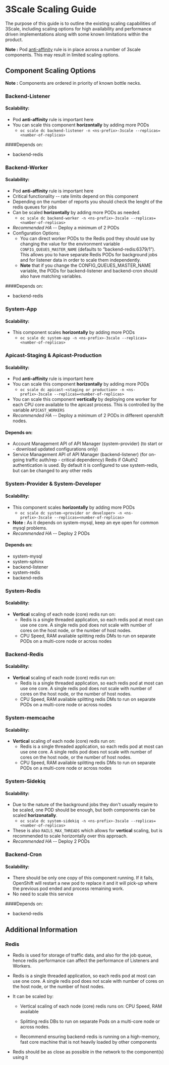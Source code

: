 # 3Scale Scaling Guide
The purpose of this guide is to outline the existing scaling capabilities of 3Scale, including scaling options for high availability and performance driven implementations along with some known limitations within the product.

**Note :** Pod [anti-affinity](https://kubernetes.io/docs/concepts/configuration/assign-pod-node/#affinity-and-anti-affinity) rule is in place across a number of 3scale components. This may result in limited scaling options.

## Component Scaling Options
**Note :** Components are ordered in priority of known bottle necks.


### Backend-Listener
#### Scalability:
- Pod **anti-affinity** rule is important here
- You can scale this component **horizontally** by adding more PODs
    - `oc scale dc backend-listener -n <ns-prefix>-3scale --replicas=<number-of-replicas>`

####Depends on:
- backend-redis

### Backend-Worker
#### Scalability:
- Pod **anti-affinity** rule is important here
- Critical functionality -- rate limits depend on this component
- Depending on the number of reports you should check the lenght of the redis queues for jobs
- Can be scaled **horizontally** by adding more PODs as needed.
    - `oc scale dc backend-worker -n <ns-prefix>-3scale --replicas=<number-of-replicas>`
- *Recommended HA --* Deploy a minimum of 2 PODs
- Configuration Options:
    - You can direct worker PODs to the Redis pod they should use by changing the value for the environment variable `CONFIG_QUEUES_MASTER_NAME` (defaults to “backend-redis:6379/1”). This allows you to have separate Redis PODs for background jobs and for listener data in order to scale them independently.
    - **Note** that if you change the CONFIG_QUEUES_MASTER_NAME variable, the PODs for backend-listener and backend-cron should also have matching variables.

####Depends on:
- backend-redis

### System-App
#### Scalability:
- This component scales **horizontally** by adding more PODs
    - `oc scale dc system-app -n <ns-prefix>-3scale --replicas=<number-of-replicas>`

### Apicast-Staging & Apicast-Production
#### Scalability:
- Pod **anti-affinity** rule is important here
- You can scale this component **horizontally** by adding more PODs
    - `oc scale dc apicast-<staging or production> -n <ns-prefix>-3scale --replicas=<number-of-replicas>`
- You can scale this component **vertically** by deploying one worker for each CPU core available to the apicast process. This is controlled by the variable `APICAST_WORKERS`
- *Recommended HA --* Deploy a minimum of 2 PODs in different openshift nodes.

#### Depends on:
- Account Management API of API Manager (system-provider) (to start or - download updated configurations only) 
- Service Management API of API Manager (backend-listener) (for on-going traffic auth/rep - critical dependency)
Redis if OAuth2 authentication is used. By default it is configured to use system-redis, but can be changed to any other redis


### System-Provider & System-Developer
#### Scalability:
- This component scales **horizontally** by adding more PODs
    - `oc scale dc system-<provider or developer> -n <ns-prefix>-3scale --replicas=<number-of-replicas>`
- **Note :** As it depends on system-mysql, keep an eye open for common mysql problems.
- *Recommended HA --* Deploy 2 PODs

#### Depends on:
- system-mysql
- system-sphinx
- backend-listener
- system-redis
- backend-redis

### System-Redis
#### Scalability:
- **Vertical** scaling of each node (core) redis run on: 
    - Redis is a single threaded application, so each redis pod at most can use one core. A single redis pod does not scale with number of cores on the host node, or the number of host nodes.
    - CPU Speed, RAM available splitting redis DMs to run on separate PODs on a multi-core node or across nodes

### Backend-Redis
#### Scalability:
- **Vertical** scaling of each node (core) redis run on: 
    - Redis is a single threaded application, so each redis pod at most can use one core. A single redis pod does not scale with number of cores on the host node, or the number of host nodes.
    - CPU Speed, RAM available splitting redis DMs to run on separate PODs on a multi-core node or across nodes

### System-memcache
#### Scalability:
- **Vertical** scaling of each node (core) redis run on: 
    - Redis is a single threaded application, so each redis pod at most can use one core. A single redis pod does not scale with number of cores on the host node, or the number of host nodes.
    - CPU Speed, RAM available splitting redis DMs to run on separate PODs on a multi-core node or across nodes

### System-Sidekiq 
#### Scalability:
- Due to the nature of the background jobs they don't usually require to be scaled, one POD should be enough, but both components can be scaled **horizonatally**.
    - `oc scale dc system-sidekiq -n <ns-prefix>-3scale --replicas=<number-of-replicas>`
- These is also `RAILS_MAX_THREADS` which allows for **vertical** scaling, but is recommended to scale horizontally over this approach.
- *Recommended HA --* Deploy 2 PODs

### Backend-Cron
#### Scalability:
- There should be only one copy of this component running. If it fails, OpenShift will restart a new pod to replace it and it will pick-up where the previous pod ended and process remaining work.
- No need to scale this service

####Depends on:
- backend-redis


## Additional Information

### Redis
- Redis is used for storage of traffic data, and also for the job queue, hence redis performance can affect the performance of Listeners and Workers.

- Redis is a single threaded application, so each redis pod at most can use one core.
A single redis pod does not scale with number of cores on the host node, or the number of host nodes.

- It can be scaled by:
    - Vertical scaling of each node (core) redis runs on: CPU Speed, RAM available
    - Splitting redis DBs to run on separate Pods on a multi-core node or across nodes.

    - Recommend ensuring backend-redis is running on a high-memory, fast core machine that is not heavily loaded by other components

- Redis should be as close as possible in the network to the component(s) using it
